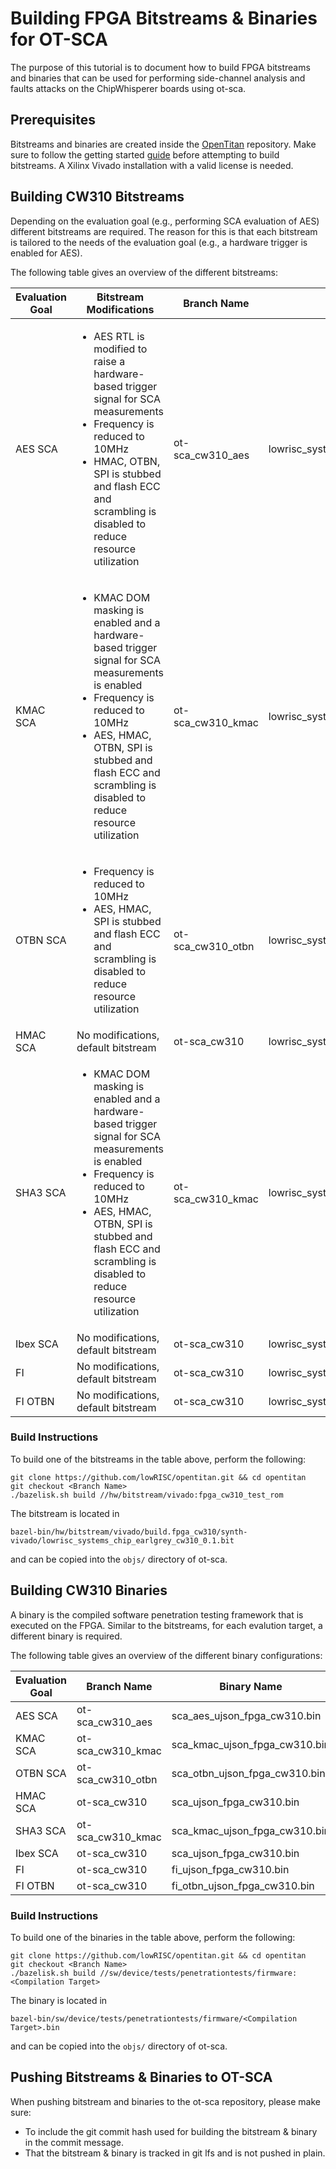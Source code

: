 # Building FPGA Bitstreams & Binaries for OT-SCA

The purpose of this tutorial is to document how to build FPGA bitstreams and binaries that can be used for performing side-channel analysis and faults attacks on the ChipWhisperer boards using ot-sca.

## Prerequisites

Bitstreams and binaries are created inside the [OpenTitan](https://github.com/lowRISC/OpenTitan) repository.
Make sure to follow the getting started [guide](https://opentitan.org/book/doc/getting_started/index.html) before attempting to build bitstreams.
A Xilinx Vivado installation with a valid license is needed.

## Building CW310 Bitstreams

Depending on the evaluation goal (e.g., performing SCA evaluation of AES) different bitstreams are required.
The reason for this is that each bitstream is tailored to the needs of the evaluation goal (e.g., a hardware trigger is enabled for AES).

The following table gives an overview of the different bitstreams:

| Evaluation Goal | Bitstream Modifications                                                                                                                                                                                                                                                  | Branch Name  | Bitstream Name                                             |
|-----------------|--------------------------------------------------------------------------------------------------------------------------------------------------------------------------------------------------------------------------------------------------------------------------|--------------|-------------------------------------------------|
| AES SCA         | <ul><li>AES RTL is modified to raise a hardware-based trigger signal for SCA measurements</li><li>Frequency is reduced to 10MHz</li><li>HMAC, OTBN, SPI is stubbed and flash ECC and scrambling is disabled to reduce resource utilization</li></ul>                     | ot-sca_cw310_aes   | lowrisc_systems_chip_earlgrey_cw310_0.1_aes.bit  |
| KMAC SCA        | <ul><li>KMAC DOM masking is enabled and a hardware-based trigger signal for SCA measurements is enabled</li><li>Frequency is reduced to 10MHz</li><li>AES, HMAC, OTBN, SPI is stubbed and flash ECC and scrambling is disabled to reduce resource utilization</li></ul>  | ot-sca_cw310_kmac  | lowrisc_systems_chip_earlgrey_cw310_0.1_kmac.bit |
| OTBN SCA        | <ul><li>Frequency is reduced to 10MHz</li><li>AES, HMAC, SPI is stubbed and flash ECC and scrambling is disabled to reduce resource utilization</li></ul> | ot-sca_cw310_otbn  | lowrisc_systems_chip_earlgrey_cw310_0.1_otbn.bit |
| HMAC SCA        | No modifications, default bitstream                                                                                                                                                                                                                                      | ot-sca_cw310       | lowrisc_systems_chip_earlgrey_cw310_0.1.bit      |
| SHA3 SCA        | <ul><li>KMAC DOM masking is enabled and a hardware-based trigger signal for SCA measurements is enabled</li><li>Frequency is reduced to 10MHz</li><li>AES, HMAC, OTBN, SPI is stubbed and flash ECC and scrambling is disabled to reduce resource utilization</li></ul>  | ot-sca_cw310_kmac  | lowrisc_systems_chip_earlgrey_cw310_0.1_kmac.bit |
| Ibex SCA        | No modifications, default bitstream                                                                                                                                                                                                                                      | ot-sca_cw310       | lowrisc_systems_chip_earlgrey_cw310_0.1.bit      |
| FI              | No modifications, default bitstream                                                                                                                                                                                                                                      | ot-sca_cw310       | lowrisc_systems_chip_earlgrey_cw310_0.1.bit      |
| FI OTBN         | No modifications, default bitstream                                                                                                                                                                                                                                      | ot-sca_cw310       | lowrisc_systems_chip_earlgrey_cw310_0.1.bit      |

### Build Instructions

To build one of the bitstreams in the table above, perform the following:

```console
git clone https://github.com/lowRISC/opentitan.git && cd opentitan
git checkout <Branch Name>
./bazelisk.sh build //hw/bitstream/vivado:fpga_cw310_test_rom
```

The bitstream is located in
```console
bazel-bin/hw/bitstream/vivado/build.fpga_cw310/synth-vivado/lowrisc_systems_chip_earlgrey_cw310_0.1.bit
```
and can be copied into the `objs/` directory of ot-sca.

## Building CW310 Binaries

A binary is the compiled software penetration testing framework that is executed on the FPGA.
Similar to the bitstreams, for each evalution target, a different binary is required.

The following table gives an overview of the different binary configurations:

| Evaluation Goal | Branch Name        | Binary Name                   | Compilation Target                       |
|-----------------|--------------------|-------------------------------|------------------------------------------|
| AES SCA         | ot-sca_cw310_aes   | sca_aes_ujson_fpga_cw310.bin  | fpga_pentest_sca_fpga_cw310_test_rom     |
| KMAC SCA        | ot-sca_cw310_kmac  | sca_kmac_ujson_fpga_cw310.bin | fpga_pentest_sca_fpga_cw310_test_rom     |
| OTBN SCA        | ot-sca_cw310_otbn  | sca_otbn_ujson_fpga_cw310.bin | fpga_pentest_sca_fpga_cw310_test_rom     |
| HMAC SCA        | ot-sca_cw310       | sca_ujson_fpga_cw310.bin      | fpga_pentest_sca_fpga_cw310_test_rom     |
| SHA3 SCA        | ot-sca_cw310_kmac  | sca_kmac_ujson_fpga_cw310.bin | fpga_pentest_sca_fpga_cw310_test_rom     |
| Ibex SCA        | ot-sca_cw310       | sca_ujson_fpga_cw310.bin      | fpga_pentest_sca_fpga_cw310_test_rom     |
| FI              | ot-sca_cw310       | fi_ujson_fpga_cw310.bin       | fpga_pentest_fi_fpga_cw310_test_rom      |
| FI OTBN         | ot-sca_cw310       | fi_otbn_ujson_fpga_cw310.bin  | fpga_pentest_fi_otbn_fpga_cw310_test_rom |

### Build Instructions

To build one of the binaries in the table above, perform the following:

```console
git clone https://github.com/lowRISC/opentitan.git && cd opentitan
git checkout <Branch Name>
./bazelisk.sh build //sw/device/tests/penetrationtests/firmware:<Compilation Target>
```

The binary is located in
```console
bazel-bin/sw/device/tests/penetrationtests/firmware/<Compilation Target>.bin
```
and can be copied into the `objs/` directory of ot-sca.

## Pushing Bitstreams & Binaries to OT-SCA

When pushing bitstream and binaries to the ot-sca repository, please make sure:
- To include the git commit hash used for building the bitstream & binary in the commit message.
- That the bitstream & binary is tracked in git lfs and is not pushed in plain.